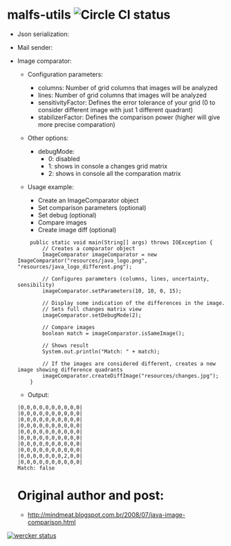 # malfs-utils ![Circle CI status](https://circleci.com/gh/brunokenshin/utils.png?style=shield&circle-token=e3a4751df12ade32953a35f9b5d5ad9852cd5b45)

* Json serialization:

* Mail sender:

* Image comparator:
    + Configuration parameters:
        * columns:              Number of grid columns that images will be analyzed
        * lines:                Number of grid columns that images will be analyzed
        * sensitivityFactor:    Defines the error tolerance of your grid (0 to consider different image with just 1 different quadrant)
        * stabilizerFactor:     Defines the comparison power (higher will give more precise comparation)

    + Other options:
        + debugMode:
            - 0: disabled
            - 1: shows in console a changes grid matrix
            - 2: shows in console all the comparation matrix

    + Usage example:
        + Create an ImageComparator object
        + Set comparison parameters (optional)
        + Set debug (optional)
        + Compare images
        + Create image diff (optional)

    ```
        public static void main(String[] args) throws IOException {
            // Creates a comparator object
            ImageComparator imageComparator = new ImageComparator("resources/java_logo.png", "resources/java_logo_different.png");

            // Configures parameters (columns, lines, uncertainty, sensibility)
            imageComparator.setParameters(10, 10, 0, 15);

            // Display some indication of the differences in the image.
            // Sets full changes matrix view
            imageComparator.setDebugMode(2);

            // Compare images
            boolean match = imageComparator.isSameImage();

            // Shows result
            System.out.println("Match: " + match);

            // If the images are considered different, creates a new image showing difference quadrants
            imageComparator.createDiffImage("resources/changes.jpg");
        }

    ```

    + Output:
    ```
    |0,0,0,0,0,0,0,0,0,0|
    |0,0,0,0,0,0,0,0,0,0|
    |0,0,0,0,0,0,0,0,0,0|
    |0,0,0,0,0,0,0,0,0,0|
    |0,0,0,0,0,0,0,0,0,0|
    |0,0,0,0,0,0,0,0,0,0|
    |0,0,0,0,0,0,0,0,0,0|
    |0,0,0,0,0,0,0,0,0,0|
    |0,0,0,0,0,0,0,2,0,0|
    |0,0,0,0,0,0,0,0,0,0|
    Match: false
    ```


    # Original author and post:
     + http://mindmeat.blogspot.com.br/2008/07/java-image-comparison.html

[![wercker status](https://app.wercker.com/status/1d5c46e71eb57d7591ba97df1ed5e3a3/m "wercker status")](https://app.wercker.com/project/bykey/1d5c46e71eb57d7591ba97df1ed5e3a3)
